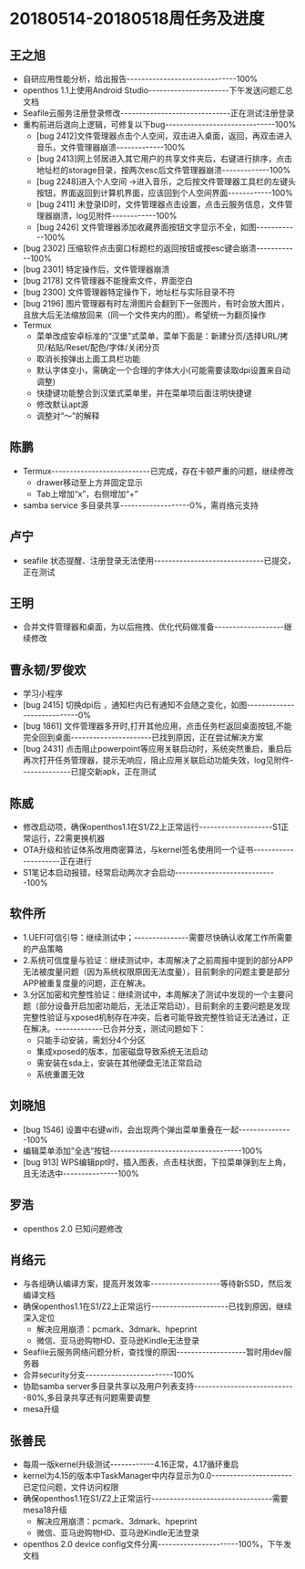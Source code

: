 # 20180514-20180518周任务及进度

## 王之旭
- 自研应用性能分析，给出报告------------------------------100%
- openthos 1.1上使用Android Studio----------------------下午发送问题汇总文档
- Seafile云服务注册登录修改------------------------------正在测试注册登录
- 重构前进后退向上逻辑，可修复以下bug------------------------------100%
   - [bug 2412]文件管理器点击个人空间，双击进入桌面，返回，再双击进入音乐，文件管理器崩溃-------------100%
   - [bug 2413]网上邻居进入其它用户的共享文件夹后，右键进行排序，点击地址栏的storage目录，按两次esc后文件管理器崩溃-------------100%
   - [bug 2248]进入个人空间 ->进入音乐，之后按文件管理器工具栏的左键头按钮，界面返回到计算机界面，应该回到个人空间界面------------100%
   - [bug 2411] 未登录ID时，文件管理器点击设置，点击云服务信息，文件管理器崩溃，log见附件------------100%
   - [bug 2426] 文件管理器添加收藏界面按钮文字显示不全，如图------------100%
- [bug 2302] 压缩软件点击窗口标题栏的返回按钮或按esc键会崩溃------------100%
- [bug 2301] 特定操作后，文件管理器崩溃
- [bug 2178] 文件管理器不能搜索文件，界面空白
- [bug 2300] 文件管理器特定操作下，地址栏与实际目录不符
- [bug 2196] 图片管理器有时左滑图片会翻到下一张图片，有时会放大图片，且放大后无法缩放回来（同一个文件夹内的图）。希望统一为翻页操作
- Termux
   - 菜单改成安卓标准的“汉堡”式菜单，菜单下面是：新建分页/选择URL/拷贝/粘贴/Reset/配色/字体/关闭分页
   - 取消长按弹出上面工具栏功能
   - 默认字体变小，需确定一个合理的字体大小(可能需要读取dpi设置来自动调整)
   - 快捷键功能整合到汉堡式菜单里，并在菜单项后面注明快捷键
   - 修改默认apt源
   - 调整对“～”的解释

## 陈鹏
- Termux---------------------------已完成，存在卡顿严重的问题，继续修改
   - drawer移动至上方并固定显示
   - Tab上增加“x”，右侧增加“+”
- samba service 多目录共享-------------------0%，需肖络元支持

## 卢宁
- seafile 状态提醒、注册登录无法使用------------------------------已提交，正在测试

## 王明
- 合并文件管理器和桌面，为以后拖拽、优化代码做准备-------------------继续修改

## 曹永韧/罗俊欢
- 学习小程序
- [bug 2415] 切换dpi后 ，通知栏内已有通知不会随之变化，如图----------------------------0%
- [bug 1861] 文件管理器多开时,打开其他应用，点击任务栏返回桌面按钮,不能完全回到桌面----------------------已找到原因，正在尝试解决方案
- [bug 2431] 点击阻止powerpoint等应用关联启动时，系统突然重启，重启后再次打开任务管理器，提示无响应，阻止应用关联启动功能失效，log见附件--------------已提交新apk，正在测试

## 陈威
- 修改启动项，确保openthos1.1在S1/Z2上正常运行--------------------S1正常运行，Z2需更换机器
- OTA升级和验证体系改用商密算法，与kernel签名使用同一个证书---------------------正在进行
- S1笔记本启动报错，经常启动两次才会启动----------------------------100%

## 软件所
- 1.UEFI可信引导：继续测试中；---------------需要尽快确认收尾工作所需要的产品策略
- 2.系统可信度量与验证：继续测试中，本周解决了之前周报中提到的部分APP无法被度量问题（因为系统权限原因无法度量），目前剩余的问题主要是部分APP被重复度量的问题，正在解决。
- 3.分区加密和完整性验证：继续测试中，本周解决了测试中发现的一个主要问题（部分设备开启加密功能后，无法正常启动），目前剩余的主要问题是发现完整性验证与xposed机制存在冲突，后者可能导致完整性验证无法通过，正在解决。-------------已合并分支，测试问题如下：
   - 只能手动安装，需划分4个分区
   - 集成xposed的版本，加密磁盘导致系统无法启动
   - 需安装在sda上，安装在其他硬盘无法正常启动
   - 系统重置无效

## 刘晓旭
- [bug 1546] 设置中右键wifi，会出现两个弹出菜单重叠在一起---------------100%
- 编辑菜单添加”全选“按钮------------------------------------100%
- [bug 913] WPS编辑ppt时，插入图表，点击柱状图，下拉菜单弹到左上角，且无法选中---------------100%

## 罗浩
- openthos 2.0 已知问题修改

## 肖络元
- 与各组确认编译方案，提高开发效率-------------------等待新SSD，然后发编译文档
- 确保openthos1.1在S1/Z2上正常运行---------------------已找到原因，继续深入定位
   - 解决应用崩溃：pcmark、3dmark、hpeprint
   - 微信、亚马逊购物HD、亚马逊Kindle无法登录
- Seafile云服务网络问题分析，查找慢的原因-------------------暂时用dev服务器
- 合并security分支------------------------100%
- 协助samba server多目录共享以及用户列表支持----------------------------80%,多目录共享还有问题需要调整
- mesa升级

## 张善民
- 每周一版kernel升级测试------------4.16正常，4.17循环重启
- kernel为4.15的版本中TaskManager中内存显示为0.0----------------------已定位问题，文件访问权限
- 确保openthos1.1在S1/Z2上正常运行---------------------------------需要mesa18升级
   - 解决应用崩溃：pcmark、3dmark、hpeprint
   - 微信、亚马逊购物HD、亚马逊Kindle无法登录
- openthos 2.0 device config文件分离----------------------100%，下午发文档
